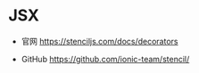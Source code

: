 # JSX

*  官网 https://stenciljs.com/docs/decorators

*  GitHub https://github.com/ionic-team/stencil/